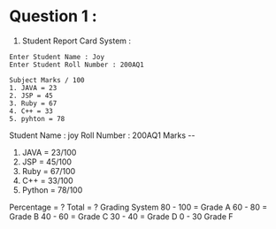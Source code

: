 # Question 1 :
1. Student Report Card System :
```
Enter Student Name : Joy
Enter Student Roll Number : 200AQ1

Subject Marks / 100
1. JAVA = 23
2. JSP = 45
3. Ruby = 67
4. C++ = 33
5. pyhton = 78

```
Student Name : joy
Roll Number : 200AQ1
Marks --
1. JAVA = 23/100
2. JSP = 45/100
3. Ruby = 67/100
4. C++ = 33/100
6. Python = 78/100

Percentage = ?
Total = ? 
Grading System 
80 - 100 = Grade A
60 - 80 = Grade B
40 - 60 = Grade C
30 - 40 = Grade D
0  - 30 Grade F

```    

```